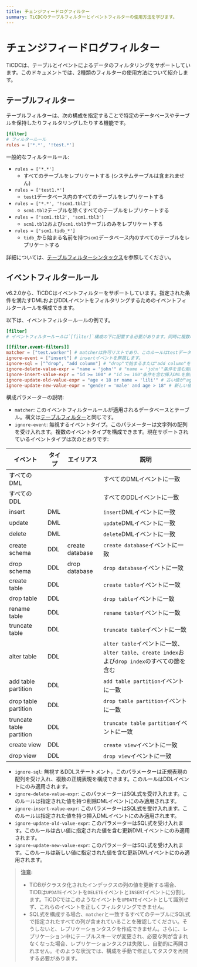 ```yaml
---
title: チェンジフィードログフィルター
summary: TiCDCのテーブルフィルターとイベントフィルターの使用方法を学びます。
---
```


# チェンジフィードログフィルター

TiCDCは、テーブルとイベントによるデータのフィルタリングをサポートしています。このドキュメントでは、2種類のフィルターの使用方法について紹介します。

## テーブルフィルター

テーブルフィルターは、次の構成を指定することで特定のデータベースやテーブルを保持したりフィルタリングしたりする機能です。

```toml
[filter]
# フィルタールール
rules = ['*.*', '!test.*']
```

一般的なフィルタールール:

- `rules = ['*.*']`
    - すべてのテーブルをレプリケートする (システムテーブルは含まれません)
- `rules = ['test1.*']`
    - `test1`データベース内のすべてのテーブルをレプリケートする
- `rules = ['*.*', '!scm1.tbl2']`
    - `scm1.tbl2`テーブルを除くすべてのテーブルをレプリケートする
- `rules = ['scm1.tbl2', 'scm1.tbl3']`
    - `scm1.tbl2`および`scm1.tbl3`テーブルのみをレプリケートする
- `rules = ['scm1.tidb_*']`
    - `tidb_`から始まる名前を持つ`scm1`データベース内のすべてのテーブルをレプリケートする

詳細については、[テーブルフィルターシンタックス](/table-filter.md#syntax)を参照してください。

## イベントフィルタールール

v6.2.0から、TiCDCはイベントフィルターをサポートしています。指定された条件を満たすDMLおよびDDLイベントをフィルタリングするためのイベントフィルタールールを構成できます。

以下は、イベントフィルタールールの例です。

```toml
[filter]
# イベントフィルタールールは`[filter]`構成の下に配置する必要があります。同時に複数のイベントフィルターを構成できます。

[[filter.event-filters]]
matcher = ["test.worker"] # matcherは許可リストであり、このルールはtestデータベースのworkerテーブルにのみ適用されることを意味します。
ignore-event = ["insert"] # insertイベントを無視します。
ignore-sql = ["^drop", "add column"] # "drop"で始まるまたは"add column"を含むDDLを無視します。
ignore-delete-value-expr = "name = 'john'" # "name = 'john'"条件を含む削除DMLを無視します。
ignore-insert-value-expr = "id >= 100" # "id >= 100"条件を含む挿入DMLを無視します。
ignore-update-old-value-expr = "age < 18 or name = 'lili'" # 古い値が"age < 18"または"name = 'lili'"を含む更新DMLを無視します。
ignore-update-new-value-expr = "gender = 'male' and age > 18" # 新しい値が"gender = 'male'"かつ"age > 18"を含む更新DMLを無視します。
```

構成パラメーターの説明:

- `matcher`: このイベントフィルタールールが適用されるデータベースとテーブル。構文は[テーブルフィルター](/table-filter.md)と同じです。
- `ignore-event`: 無視するイベントタイプ。このパラメーターは文字列の配列を受け入れます。複数のイベントタイプを構成できます。現在サポートされているイベントタイプは次のとおりです:

| イベント | タイプ | エイリアス | 説明 |
| ---------- | ---- | -|--------------------------|
| すべてのDML | | |すべてのDMLイベントに一致  |
| すべてのDDL | | |すべてのDDLイベントに一致         |
| insert      | DML | |`insert`DMLイベントに一致       |
| update      | DML | |`update`DMLイベントに一致       |
| delete      | DML | |`delete`DMLイベントに一致       |
| create schema   | DDL  | create database |`create database`イベントに一致 |
| drop schema     | DDL  | drop database  |`drop database`イベントに一致 |
| create table    | DDL  | |`create table`イベントに一致   |
| drop table      | DDL  | |`drop table`イベントに一致     |
| rename table    | DDL  | |`rename table`イベントに一致   |
| truncate table  | DDL  | |`truncate table`イベントに一致 |
| alter table     | DDL  | |`alter table`イベントに一致、`alter table`、`create index`および`drop index`のすべての節を含む   |
| add table partition    | DDL  | |`add table partition`イベントに一致     |
| drop table partition    | DDL  | |`drop table partition`イベントに一致     |
| truncate table partition    | DDL  | |`truncate table partition`イベントに一致     |
| create view     | DDL  | |`create view`イベントに一致     |
| drop view     | DDL  | |`drop view`イベントに一致     |

- `ignore-sql`: 無視するDDLステートメント。このパラメーターは正規表現の配列を受け入れ、複数の正規表現を構成できます。このルールはDDLイベントにのみ適用されます。
- `ignore-delete-value-expr`: このパラメーターはSQL式を受け入れます。このルールは指定された値を持つ削除DMLイベントにのみ適用されます。
- `ignore-insert-value-expr`: このパラメーターはSQL式を受け入れます。このルールは指定された値を持つ挿入DMLイベントにのみ適用されます。
- `ignore-update-old-value-expr`: このパラメーターはSQL式を受け入れます。このルールは古い値に指定された値を含む更新DMLイベントにのみ適用されます。
- `ignore-update-new-value-expr`: このパラメーターはSQL式を受け入れます。このルールは新しい値に指定された値を含む更新DMLイベントにのみ適用されます。

> **注意:**
>
> - TiDBがクラスタ化されたインデックスの列の値を更新する場合、TiDBは`UPDATE`イベントを`DELETE`イベントと`INSERT`イベントに分割します。TiCDCではこのようなイベントを`UPDATE`イベントとして識別せず、これらのイベントを正しくフィルタリングできません。
> - SQL式を構成する場合、`matcher`と一致するすべてのテーブルにSQL式で指定されたすべての列が含まれていることを確認してください。そうしないと、レプリケーションタスクを作成できません。さらに、レプリケーション中にテーブルスキーマが変更され、必要な列が含まれなくなった場合、レプリケーションタスクは失敗し、自動的に再開されません。そのような状況では、構成を手動で修正してタスクを再開する必要があります。